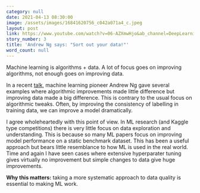 ```yaml
---
category: null
date: 2021-04-13 08:30:00
image: /assets/images/16841620756_c042a071a4_c.jpeg
layout: post
link: https://www.youtube.com/watch?v=06-AZXmwHjo&ab_channel=DeepLearningAI
story_number: 3
title: 'Andrew Ng says: "Sort out your data!"'
word_count: null
---
```


Machine learning is algorithms + data. A lot of focus goes on improving algorithms, not enough goes on improving data.

In a recent [talk](https://www.youtube.com/watch?v=06-AZXmwHjo&ab_channel=DeepLearningAI), machine learning pioneer Andrew Ng gave several examples where algorithmic improvements made little difference but improving data made a big difference. This is contrary to the usual focus on algorithmic tweaks. Often, by improving the consistency of labelling in training data, we can improve a model dramatically.

I agree wholeheartedly with this point of view. In ML research (and Kaggle type competitions) there is very little focus on data exploration and understanding. This is because so many ML papers focus on improving model performance on a static benchmark dataset. This has been a useful approach but bears little resemblance to how ML is used in the real world. Time and again I have seen cases where extensive hyperparater tuning gives virtually no improvement but simple changes to data give huge improvements. 

**Why this matters:** taking a more systematic approach to data quality is essential to making ML work.